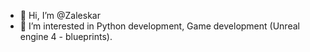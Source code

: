 - 👋 Hi, I’m @Zaleskar
- 👀 I’m interested in Python development, Game development (Unreal engine 4 - blueprints).

<!---
Zaleskar/Zaleskar is a ✨ special ✨ repository because its `README.md` (this file) appears on your GitHub profile.
You can click the Preview link to take a look at your changes.
--->
